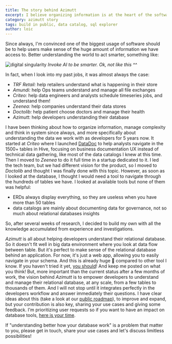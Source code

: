 ```yaml
---
title: The story behind Azimutt
excerpt: I believe organizing information is at the heart of the software mission. I have been thinking about this for years and focused on understanding databases for 5 years now. Here is how it happened...
category: azimutt story
tags: build in public, data catalog, sql explorer
author: loic
---
```


Since always, I'm convinced one of the biggest usage of software should be to help users make sense of the huge amount of information we have access to.
Better understanding the world to act smarter, something like:

![digital singularity]({{base_link}}/digital-singularity.jpg)
*Invoke AI to be smarter. Ok, not like this ^^*

In fact, when I look into my past jobs, it was almost always the case:

- *TRF Retail:* help retailers understand what is happening in their store
- *Amundi:* help Ops teams understand and manage all file exchanges
- *Criteo:* help data engineers and analysts schedule timeseries jobs, and understand them!
- *Zeenea:* help companies understand their data stores
- *Doctolib:* help patient choose doctors and manage their health
- *Azimutt:* help developers understanding their database

I have been thinking about how to organize information, manage complexity and think in system since always, and more specifically about understanding the data we work with as developers for 5 years now.
It started at *Criteo* where I launched [DataDoc](https://medium.com/criteo-engineering/datadoc-the-criteo-data-observability-platform-2cd826a9a1af) to help analysts navigate in the 1500+ tables in Hive, focusing on business documentation UX instead of technical data gathering, like most of the data catalogs I knew at this time.
Then I moved to *Zeenea* to do it full time in a startup dedicated to it.
I led the tech team, but we had different vision for the product, so I moved to *Doctolib* and thought I was finally done with this topic. However, as soon as I looked at the database, I thought I would need a tool to navigate through the hundreds of tables we have.
I looked at available tools but none of them was helpful:
- ERDs always display everything, so they are useless when you have more than 50 tables
- data catalogs are mainly about documenting data for governance, not so much about relational databases insights

So, after several weeks of research, I decided to build my own with all the knowledge accumulated from experience and investigations.

*Azimutt* is all about helping developers understand their relational database.
So it doesn't fit well in big data environment where you look at data flow between table. But it's perfect to make sense of the relational database behind an application.
For now, it's just a web app, allowing you to easily navigate in your schema. And this is already huge 🤩 compared to other tool I know.
If you haven't tried it yet, [you should]({{app_link}})! And keep me posted on what you think!
But, more important than the current status after a few months of work, the vision behind *Azimutt* is to empower developers to understand and manage their relational database, at any scale, from a few tables to thousands of them.
And I will not stop until it integrates perfectly in the developers workflow and answer immediately their questions.
I have clear ideas about this (take a look at our [public roadmap]({{roadmap_link}})), to improve and expand, but your contribution is also key, sharing your use cases and giving some feedback. I'm prioritizing user requests so if you want to have an impact on database tools, [here is your time]({{feedback_link}}).

If "understanding better how your database work" is a problem that matter to you, please get in touch, share your use cases and let's discuss limitless possibilities! 
